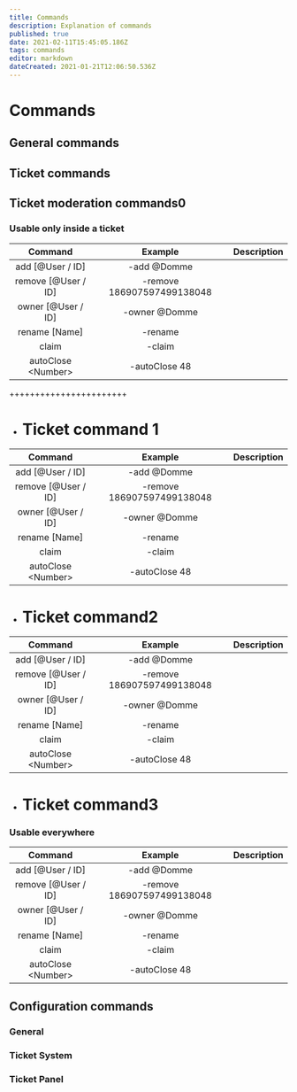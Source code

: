 ```yaml
---
title: Commands
description: Explanation of commands
published: true
date: 2021-02-11T15:45:05.186Z
tags: commands
editor: markdown
dateCreated: 2021-01-21T12:06:50.536Z
---
```


# Commands

## General commands

## Ticket commands

## Ticket moderation commands0
### Usable only inside a ticket
|       Command       	|    Example                 	| Description 	|
|:-------------------:	|:-------------------------: 	|:-----------:	|
| add [@User / ID]    	|   -add @Domme              	|             	|
| remove [@User / ID] 	| -remove 186907597499138048 	|             	|
| owner [@User / ID]  	|  -owner @Domme             	|             	|
| rename [Name]       	|    -rename         					|             	|
| claim               	|     -claim     							|             	|
| autoClose \<Number>  	|  -autoClose 48 							|             	|
+++++++++++++++++++++++
* # Ticket command 1
|       Command       	|    Example                 	| Description 	|
|:-------------------:	|:-------------------------: 	|:-----------:	|
| add [@User / ID]    	|   -add @Domme              	|             	|
| remove [@User / ID] 	| -remove 186907597499138048 	|             	|
| owner [@User / ID]  	|  -owner @Domme             	|             	|
| rename [Name]       	|    -rename         					|             	|
| claim               	|     -claim     							|             	|
| autoClose \<Number>  	|  -autoClose 48 							|             	|
* # Ticket command2
|       Command       	|    Example                 	| Description 	|
|:-------------------:	|:-------------------------: 	|:-----------:	|
| add [@User / ID]    	|   -add @Domme              	|             	|
| remove [@User / ID] 	| -remove 186907597499138048 	|             	|
| owner [@User / ID]  	|  -owner @Domme             	|             	|
| rename [Name]       	|    -rename         					|             	|
| claim               	|     -claim     							|             	|
| autoClose \<Number>  	|  -autoClose 48 							|             	|
* # Ticket command3
### Usable everywhere
|       Command       	|    Example                 	| Description 	|
|:-------------------:	|:-------------------------: 	|:-----------:	|
| add [@User / ID]    	|   -add @Domme              	|             	|
| remove [@User / ID] 	| -remove 186907597499138048 	|             	|
| owner [@User / ID]  	|  -owner @Domme             	|             	|
| rename [Name]       	|    -rename         					|             	|
| claim               	|     -claim     							|             	|
| autoClose \<Number>  	|  -autoClose 48 							|             	|

## Configuration commands
### General
### Ticket System
### Ticket Panel
###
